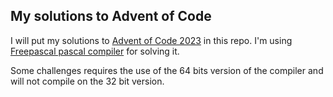 ## My solutions to Advent of Code

I will put my solutions to [Advent of Code 2023](https://adventofcode.com/) in this repo. 
I'm using [Freepascal pascal compiler](https://www.freepascal.org/) for solving it.

Some challenges requires the use of the 64 bits version of the compiler
and will not compile on the 32 bit version.
